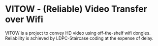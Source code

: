 # VITOW - (Reliable) Video Transfer over Wifi

VITOW is a project to convey HD video using off-the-shelf wifi dongles. Reliability is achieved by LDPC-Staircase coding at the expense of delay. 
